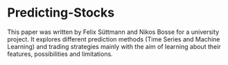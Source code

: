 # Predicting-Stocks

This paper was written by Felix Süttmann and Nikos Bosse for a university project. 
It explores different prediction methods (Time Series and Machine Learning) and trading strategies mainly with the aim of learning about
their features, possibilities and limitations.
